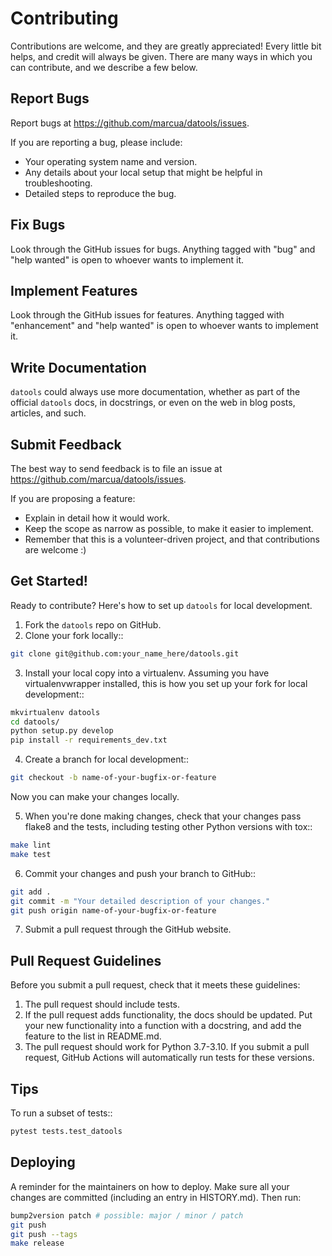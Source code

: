 # Contributing

Contributions are welcome, and they are greatly appreciated! Every little bit
helps, and credit will always be given. There are many ways in which you can contribute,
and we describe a few below.

## Report Bugs

Report bugs at https://github.com/marcua/datools/issues.

If you are reporting a bug, please include:

* Your operating system name and version.
* Any details about your local setup that might be helpful in troubleshooting.
* Detailed steps to reproduce the bug.

## Fix Bugs

Look through the GitHub issues for bugs. Anything tagged with "bug" and "help
wanted" is open to whoever wants to implement it.

## Implement Features

Look through the GitHub issues for features. Anything tagged with "enhancement"
and "help wanted" is open to whoever wants to implement it.

## Write Documentation

`datools` could always use more documentation, whether as part of the
official `datools` docs, in docstrings, or even on the web in blog posts,
articles, and such.

## Submit Feedback

The best way to send feedback is to file an issue at https://github.com/marcua/datools/issues.

If you are proposing a feature:

* Explain in detail how it would work.
* Keep the scope as narrow as possible, to make it easier to implement.
* Remember that this is a volunteer-driven project, and that contributions
  are welcome :)

## Get Started!


Ready to contribute? Here's how to set up `datools` for local development.

1. Fork the `datools` repo on GitHub.
2. Clone your fork locally::

```bash
git clone git@github.com:your_name_here/datools.git
```

3. Install your local copy into a virtualenv. Assuming you have virtualenvwrapper installed, this is how you set up your fork for local development::

```bash
mkvirtualenv datools
cd datools/
python setup.py develop
pip install -r requirements_dev.txt
```

4. Create a branch for local development::

```bash
git checkout -b name-of-your-bugfix-or-feature
```

   Now you can make your changes locally.

5. When you're done making changes, check that your changes pass flake8 and the
   tests, including testing other Python versions with tox::

```bash
make lint
make test
```

6. Commit your changes and push your branch to GitHub::

```bash
git add .
git commit -m "Your detailed description of your changes."
git push origin name-of-your-bugfix-or-feature
```

7. Submit a pull request through the GitHub website.

## Pull Request Guidelines

Before you submit a pull request, check that it meets these guidelines:

1. The pull request should include tests.
2. If the pull request adds functionality, the docs should be updated. Put
   your new functionality into a function with a docstring, and add the
   feature to the list in README.md.
3. The pull request should work for Python 3.7-3.10. If you submit a pull request,
   GitHub Actions will automatically run tests for these versions.

## Tips

To run a subset of tests::

```bash
pytest tests.test_datools
```

## Deploying

A reminder for the maintainers on how to deploy.
Make sure all your changes are committed (including an entry in HISTORY.md).
Then run:

```bash
bump2version patch # possible: major / minor / patch
git push
git push --tags
make release
```

